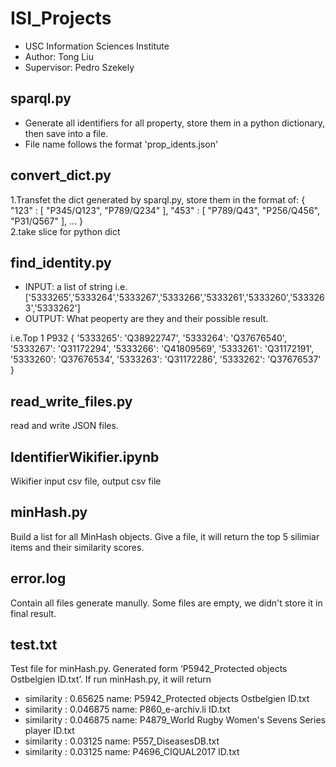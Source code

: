 # ISI_Projects
* USC Information Sciences Institute  
* Author: Tong Liu  
* Supervisor: Pedro Szekely  

## sparql.py
* Generate all identifiers for all property, store them in a python dictionary, then save into a file.  
* File name follows the format 'prop_idents.json'

## convert_dict.py
1.Transfet the dict generated by sparql.py, store them in the format of:
{
  "123" : [ "P345/Q123", "P789/Q234" ],
 "453" : [ "P789/Q43", "P256/Q456", "P31/Q567" ],
  ...
}    
2.take slice for python dict

## find_identity.py
* INPUT: a list of string i.e.['5333265','5333264','5333267','5333266','5333261','5333260','5333263','5333262']   
* OUTPUT: What peoperty are they and their possible result. 

i.e.Top 1 P932
{   '5333265': 'Q38922747',
    '5333264': 'Q37676540', 
    '5333267': 'Q31172294', 
    '5333266': 'Q41809569', 
    '5333261': 'Q31172191', 
    '5333260': 'Q37676534', 
    '5333263': 'Q31172286', 
    '5333262': 'Q37676537'
}

## read_write_files.py
read and write JSON files.

## IdentifierWikifier.ipynb
Wikifier input csv file, output csv file

## minHash.py
Build a list for all MinHash objects. Give a file, it will return the top 5 silimiar items and their similarity scores.

## error.log
Contain all files generate manully. Some files are empty, we didn't store it in final result.

## test.txt
Test file for minHash.py. Generated form ‘P5942_Protected objects Ostbelgien ID.txt’. If run minHash.py, it will return  
* similarity : 0.65625 name: P5942_Protected objects Ostbelgien ID.txt  
* similarity : 0.046875 name: P860_e-archiv.li ID.txt  
* similarity : 0.046875 name: P4879_World Rugby Women's Sevens Series player ID.txt  
* similarity : 0.03125 name: P557_DiseasesDB.txt  
* similarity : 0.03125 name: P4696_CIQUAL2017 ID.txt  
